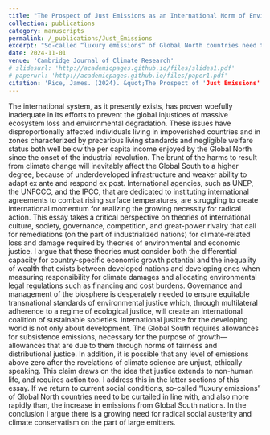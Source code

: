 ```yaml
---
title: "The Prospect of Just Emissions as an International Norm of Environmental Governance"
collection: publications
category: manuscripts
permalink: /_publications/Just_Emissions
excerpt: "So-called “luxury emissions” of Global North countries need to be curtailed in line with, and also more rapidly than, the increase in emissions from Global South nations. I argue there is a growing need for radical social austerity and climate conservatism on the part of large emitters."
date: 2024-11-01
venue: 'Cambridge Journal of Climate Research'
# slidesurl: 'http://academicpages.github.io/files/slides1.pdf'
# paperurl: 'http://academicpages.github.io/files/paper1.pdf'
citation: 'Rice, James. (2024). &quot;The Prospect of 'Just Emissions' as an International Norm of Environmental Governance.&quot; <i>Cambridge Journal of Climate Research</i>.'
---
```


The international system, as it presently exists, has proven woefully inadequate in its efforts to prevent the global injustices of massive ecosystem loss and environmental degradation. These issues have disproportionally affected individuals living in impoverished countries and in zones characterized by precarious living standards and negligible welfare status both well below the per capita income enjoyed by the Global North since the onset of the industrial revolution. The brunt of the harms to result from climate change will inevitably affect the Global South to a higher degree, because of underdeveloped infrastructure and weaker ability to adapt ex ante and respond ex post. International agencies, such as UNEP, the UNFCCC, and the IPCC, that are dedicated to instituting international agreements to combat rising surface temperatures, are struggling to create international momentum for realizing the growing necessity for radical action. This essay takes a critical perspective on theories of international culture, society, governance, competition, and great-power rivalry that call for remediations (on the part of industrialized nations) for climate-related loss and damage required by theories of environmental and economic justice. I argue that these theories must consider both the differential capacity for country-specific economic growth potential and the inequality of wealth that exists between developed nations and developing ones when measuring responsibility for climate damages and allocating environmental legal regulations such as financing and cost burdens. Governance and management of the biosphere is desperately needed to ensure equitable transnational standards of environmental justice which, through multilateral adherence to a regime of ecological justice, will create an international coalition of sustainable societies. International justice for the developing world is not only about development. The Global South requires allowances for subsistence emissions, necessary for the purpose of growth—allowances that are due to them through norms of fairness and distributional justice. In addition, it is possible that any level of emissions above zero after the revelations of climate science are unjust, ethically speaking. This claim draws on the idea that justice extends to non-human life, and requires action too. I address this in the latter sections of this essay. If we return to current social conditions, so-called “luxury emissions” of Global North countries need to be curtailed in line with, and also more rapidly than, the increase in emissions from Global South nations. In the conclusion I argue there is a growing need for radical social austerity and climate conservatism on the part of large emitters. 
